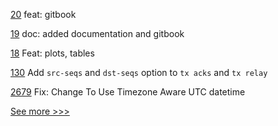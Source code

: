 
[20](https://github.com/hyperledger-labs/benchmarking-cross-chain-bridges/pull/20) feat: gitbook

[19](https://github.com/hyperledger-labs/benchmarking-cross-chain-bridges/pull/19) doc: added documentation and gitbook 

[18](https://github.com/hyperledger-labs/benchmarking-cross-chain-bridges/pull/18) Feat: plots, tables

[130](https://github.com/hyperledger-labs/yui-relayer/pull/130) Add `src-seqs` and `dst-seqs` option to `tx acks` and `tx relay`

[2679](https://github.com/hyperledger/aries-cloudagent-python/pull/2679) Fix: Change To Use Timezone Aware UTC datetime


[See more >>>](https://start-here.hyperledger.org/pull-requests)
